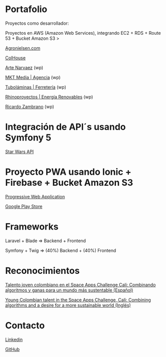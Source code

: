 # Portafolio
Proyectos como desarrollador:

Proyectos en AWS (Amazon Web Services), integrando EC2 + RDS + Route 53 + Bucket Amazon S3 >
<p><a href="https://agronielsen.com/" target="_blank">Agronielsen.com</a></p>
<p><a href="https://colhouse.com.co/" target="_blank">ColHouse</a></p>
<p><a href="https://artenarvaez.com/" target="_blank">Arte Narvaez</a> (wp)</p>
<p><a href="https://mktmedia.co/" target="_blank">MKT Media | Agencia</a> (wp)</p>
<p><a href="https://tubolaminas.com/" target="_blank">Tuboláminas | Ferretería</a> (wp)</p>
<p><a href="https://rhinoproyectos.co/" target="_blank">Rhinoproyectos | Energía Renovables</a> (wp)</p>
<p><a href="https://ricardozambrano.co/" target="_blank">Ricardo Zambrano</a> (wp)</p>

# Integración de API´s usando Symfony 5
<p><a href="http://52.214.163.186/symfonymovies/public/" target="_blank">Star Wars API</a></p>

# Proyecto PWA usando Ionic + Firebase + Bucket Amazon S3
<p><a href="https://bit.ly/3b0SrEa" target="_blank">Progressive Web Application</a></p>
<p><a href="https://play.google.com/store/apps/details?id=io.ionic.agronielsen&hl=es&gl=US" target="_blank">Google Play Store</a></p>

# Frameworks
<p>Laravel + Blade => Backend + Frontend</p>
<p>Symfony + Twig => (40%) Backend + (40%) Frontend</p>

# Reconocimientos
<p><a href="https://servir.ciat.cgiar.org/menciones_especiales_space_apps_challenge_cali/?lang=es" target="_blank">Talento joven colombiano en el Space Apps Challenge Cali: Combinando algoritmos y ganas para un mundo más sustentable (Español)</a></p>
<p><a href="https://servir.ciat.cgiar.org/young-colombian-talent-in-the-space-apps-challenge-cali-combining-algorithms-and-a-desire-for-a-more-sustainable-world/" target="_blank">Young Colombian talent in the Space Apps Challenge, Cali: Combining algorithms and a desire for a more sustainable world (Inglés)</a></p>

# Contacto
<p><a href="https://www.linkedin.com/in/ricardo-zambrano-381ba711/" target="_blank">Linkedin</a></p>
<p><a href="https://github.com/ricaza81" target="_blank">GitHub</a></p>
